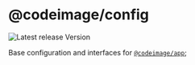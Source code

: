 # @codeimage/config

![Latest release Version](https://img.shields.io/badge/dynamic/json?style=for-the-badge&color=success&label=Version&query=version&url=https%3A%2F%2Fraw.githubusercontent.com%2Friccardoperra%2Fcodeimage%2Fmain%2Fpackages%2Fconfig%2Fpackage.json)

Base configuration and interfaces for [`@codeimage/app`](../../apps/codeimage);
